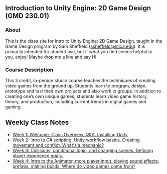 ## Introduction to Unity Engine: 2D Game Design (GMD 230.01)

### About
This is the class site for Intro to Unity Engine: 2D Game Design, taught in the Game Design program by Sam Sheffield (ssheffield@mica.edu). It is primarily intended for student use, but if what you find seems helpful to you, enjoy! Maybe drop me a line and say Hi.

### Course Description
This 3 credit, in-person studio course teaches the techniques of creating video games from the ground up. Students learn to program, design, prototype and test their own projects and also work in groups. In addition to creating one’s own unique games, students learn video game history, theory, and production, including current trends in digital games and gaming.


## Weekly Class Notes
- [Week 1: Welcome, Class Overview, Q&A. Installing Unity](week1.md)
- [Week 2: Intro to C# scripting. Unity workflow basics. Creating movement and conflict. What's a mechanic?](week2.md)
- [Week 3: Collisions, conditional logic, and changing scenes. Defining player experience goals.](week3.md)
- [Week 4: Intro to the Animator, more player input, playing sound effects, prefabs, making builds. Where do video games come from?](week4.md)
